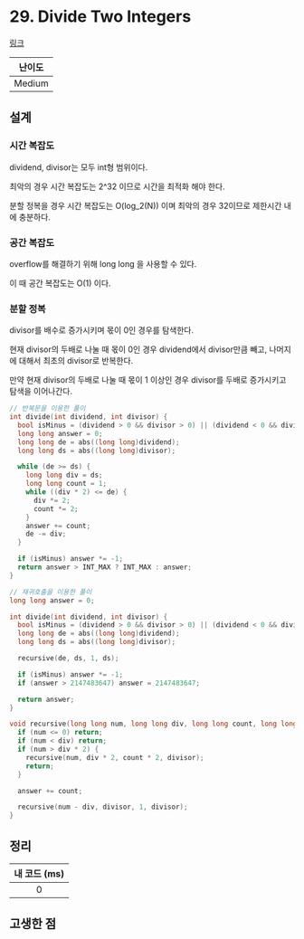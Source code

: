 # 29. Divide Two Integers

[링크](https://leetcode.com/problems/divide-two-integers/)

| 난이도 |
| :----: |
| Medium |

## 설계

### 시간 복잡도

dividend, divisor는 모두 int형 범위이다.

최악의 경우 시간 복잡도는 2^32 이므로 시간을 최적화 해야 한다.

분할 정복을 경우 시간 복잡도는 O(log_2(N)) 이며 최악의 경우 32이므로 제한시간 내에 충분하다.

### 공간 복잡도

overflow를 해결하기 위해 long long 을 사용할 수 있다.

이 때 공간 복잡도는 O(1) 이다.

### 분할 정복

divisor를 배수로 증가시키며 몫이 0인 경우를 탐색한다.

현재 divisor의 두배로 나눌 때 몫이 0인 경우 dividend에서 divisor만큼 빼고, 나머지에 대해서 최초의 divisor로 반복한다.

만약 현재 divisor의 두배로 나눌 때 몫이 1 이상인 경우 divisor를 두배로 증가시키고 탐색을 이어나간다.

```cpp
// 반복문을 이용한 풀이
int divide(int dividend, int divisor) {
  bool isMinus = (dividend > 0 && divisor > 0) || (dividend < 0 && divisor < 0) ? false : true;
  long long answer = 0;
  long long de = abs((long long)dividend);
  long long ds = abs((long long)divisor);

  while (de >= ds) {
    long long div = ds;
    long long count = 1;
    while ((div * 2) <= de) {
      div *= 2;
      count *= 2;
    }
    answer += count;
    de -= div;
  }

  if (isMinus) answer *= -1;
  return answer > INT_MAX ? INT_MAX : answer;
}
```

```cpp
// 재귀호출을 이용한 풀이
long long answer = 0;

int divide(int dividend, int divisor) {
  bool isMinus = (dividend > 0 && divisor > 0) || (dividend < 0 && divisor < 0) ? false : true;
  long long de = abs((long long)dividend);
  long long ds = abs((long long)divisor);

  recursive(de, ds, 1, ds);

  if (isMinus) answer *= -1;
  if (answer > 2147483647) answer = 2147483647;

  return answer;
}

void recursive(long long num, long long div, long long count, long long divisor) {
  if (num <= 0) return;
  if (num < div) return;
  if (num > div * 2) {
    recursive(num, div * 2, count * 2, divisor);
    return;
  }

  answer += count;

  recursive(num - div, divisor, 1, divisor);
}
```

## 정리

| 내 코드 (ms) |
| :----------: |
|      0       |

## 고생한 점
